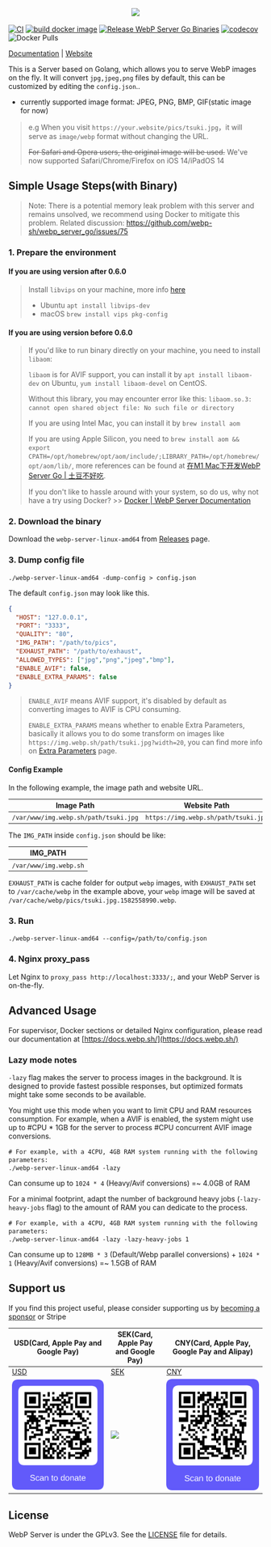 <p align="center">
	<img src="./pics/webp_server.png"/>
</p>

[![CI](https://github.com/webp-sh/webp_server_go/actions/workflows/CI.yaml/badge.svg)](https://github.com/webp-sh/webp_server_go/actions/workflows/CI.yaml)
[![build docker image](https://github.com/webp-sh/webp_server_go/actions/workflows/release_binary.yaml/badge.svg)](https://github.com/webp-sh/webp_server_go/actions/workflows/release_binary.yaml)
[![Release WebP Server Go Binaries](https://github.com/webp-sh/webp_server_go/actions/workflows/release_docker_image.yaml/badge.svg)](https://github.com/webp-sh/webp_server_go/actions/workflows/release_docker_image.yaml)
[![codecov](https://codecov.io/gh/webp-sh/webp_server_go/branch/master/graph/badge.svg?token=VR3BMZME65)](https://codecov.io/gh/webp-sh/webp_server_go)
![Docker Pulls](https://img.shields.io/docker/pulls/webpsh/webp-server-go?style=plastic)

[Documentation](https://docs.webp.sh/) | [Website](https://webp.sh/)

This is a Server based on Golang, which allows you to serve WebP images on the fly. 
It will convert `jpg,jpeg,png` files by default, this can be customized by editing the `config.json`.. 
* currently supported image format: JPEG, PNG, BMP, GIF(static image for now)

> e.g When you visit `https://your.website/pics/tsuki.jpg`，it will serve as `image/webp` format without changing the URL.
>
> ~~For Safari and Opera users, the original image will be used.~~
> We've now supported Safari/Chrome/Firefox on iOS 14/iPadOS 14

## Simple Usage Steps(with Binary)

> Note: There is a potential memory leak problem with this server and remains unsolved, we recommend using Docker to mitigate this problem.
> Related discussion: https://github.com/webp-sh/webp_server_go/issues/75

### 1. Prepare the environment

#### If you are using version after 0.6.0

> Install `libvips` on your machine, more info [here](https://github.com/davidbyttow/govips)
>
> * Ubuntu `apt install libvips-dev`
> * macOS `brew install vips pkg-config`

#### If you are using version before 0.6.0

> If you'd like to run binary directly on your machine, you need to install `libaom`:
>
> `libaom` is for AVIF support, you can install it by `apt install libaom-dev` on Ubuntu, `yum install libaom-devel` on CentOS.
>
> Without this library, you may encounter error like this: `libaom.so.3: cannot open shared object file: No such file or directory`
>
> If you are using Intel Mac, you can install it by `brew install aom`
>
> If you are using Apple Silicon, you need to `brew install aom && export CPATH=/opt/homebrew/opt/aom/include/;LIBRARY_PATH=/opt/homebrew/opt/aom/lib/`, more references can be found at [在M1 Mac下开发WebP Server Go | 土豆不好吃](https://dmesg.app/m1-aom.html).
>
> If you don't like to hassle around with your system, so do us, why not have a try using Docker? >> [Docker | WebP Server Documentation](https://docs.webp.sh/usage/docker/)

### 2. Download the binary

Download the `webp-server-linux-amd64` from [Releases](https://github.com/webp-sh/webp_server_go/releases) page.

### 3. Dump config file

```
./webp-server-linux-amd64 -dump-config > config.json
```

The default `config.json` may look like this.
```json
{
  "HOST": "127.0.0.1",
  "PORT": "3333",
  "QUALITY": "80",
  "IMG_PATH": "/path/to/pics",
  "EXHAUST_PATH": "/path/to/exhaust",
  "ALLOWED_TYPES": ["jpg","png","jpeg","bmp"],
  "ENABLE_AVIF": false,
  "ENABLE_EXTRA_PARAMS": false
}
```

> `ENABLE_AVIF` means AVIF support, it's disabled by default as converting images to AVIF is CPU consuming.
>
> `ENABLE_EXTRA_PARAMS` means whether to enable Extra Parameters, basically it allows you to do some transform on images like `https://img.webp.sh/path/tsuki.jpg?width=20`, you can find more info on [Extra Parameters](https://docs.webp.sh/usage/extra-params/) page.


#### Config Example

In the following example, the image path and website URL.

| Image Path                            | Website Path                         |
| ------------------------------------- | ------------------------------------ |
| `/var/www/img.webp.sh/path/tsuki.jpg` | `https://img.webp.sh/path/tsuki.jpg` |

The `IMG_PATH` inside `config.json` should be like:

| IMG_PATH               |
| ---------------------- |
| `/var/www/img.webp.sh` |


`EXHAUST_PATH` is cache folder for output `webp` images, with `EXHAUST_PATH` set to `/var/cache/webp` 
in the example above, your `webp` image will be saved at `/var/cache/webp/pics/tsuki.jpg.1582558990.webp`.

### 3. Run

```
./webp-server-linux-amd64 --config=/path/to/config.json
```

### 4. Nginx proxy_pass

Let Nginx to `proxy_pass http://localhost:3333/;`, and your WebP Server is on-the-fly.

## Advanced Usage

For supervisor, Docker sections or detailed Nginx configuration, please read our documentation at [https://docs.webp.sh/](https://docs.webp.sh/)

### Lazy mode notes

`-lazy` flag makes the server to process images in the background. It is designed to provide fastest possible responses, but optimized formats might take some seconds to be available. 

You might use this mode when you want to limit CPU and RAM resources consumption. For example, when a AVIF is enabled, the system might use up to #CPU * 1GB for the server to process #CPU concurrent AVIF image conversions.

```
# For example, with a 4CPU, 4GB RAM system running with the following parameters:
./webp-server-linux-amd64 -lazy
```

Can consume up to `1024 * 4` (Heavy/Avif conversions) =~ 4.0GB of RAM

For a minimal footprint, adapt the number of background heavy jobs (`-lazy-heavy-jobs` flag) to the amount of RAM you can dedicate to the process. 

```
# For example, with a 4CPU, 4GB RAM system running with the following parameters:
./webp-server-linux-amd64 -lazy -lazy-heavy-jobs 1
```

Can consume up to `128MB * 3` (Default/Webp parallel conversions) + `1024 * 1` (Heavy/Avif conversions) =~ 1.5GB of RAM


## Support us

If you find this project useful, please consider supporting
us by [becoming a sponsor](https://github.com/sponsors/webp-sh) or Stripe

| USD(Card, Apple Pay and Google Pay)              | SEK(Card, Apple Pay and Google Pay)              | CNY(Card, Apple Pay, Google Pay and Alipay)      |
|--------------------------------------------------|--------------------------------------------------|--------------------------------------------------|
| [USD](https://buy.stripe.com/cN203sdZB98RevC3cd) | [SEK](https://buy.stripe.com/bIYbMa9JletbevCaEE) | [CNY](https://buy.stripe.com/dR67vU4p13Ox73a6oq) |
| ![](pics/USD.png)                                | ![](pics/SEK.png)                                | ![](pics/CNY.png)                                |

## License

WebP Server is under the GPLv3. See the [LICENSE](./LICENSE) file for details.

